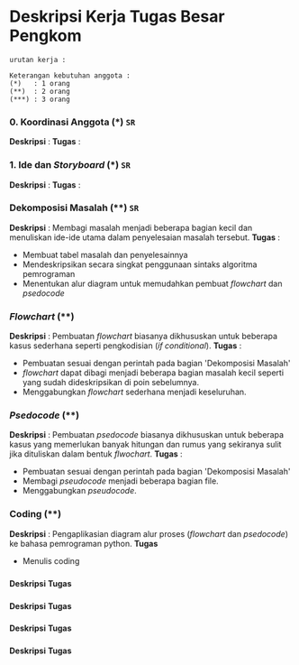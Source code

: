 # Deskripsi Kerja Tugas Besar Pengkom
`urutan kerja : `

```
Keterangan kebutuhan anggota : 
(*)   : 1 orang
(**)  : 2 orang
(***) : 3 orang
```
### 0. Koordinasi Anggota (*) `SR`
**Deskripsi** :
**Tugas** :

### 1. Ide dan *Storyboard* (*) `SR`
**Deskripsi** : 
**Tugas** : 

### Dekomposisi Masalah (**) `SR`
**Deskripsi** : Membagi masalah menjadi beberapa bagian kecil dan menuliskan ide-ide utama dalam penyelesaian masalah tersebut.
**Tugas** : 
- Membuat tabel masalah dan penyelesainnya
- Mendeskripsikan secara singkat penggunaan sintaks algoritma pemrograman
- Menentukan alur diagram untuk memudahkan pembuat *flowchart* dan *psedocode*

### *Flowchart* (**)
**Deskripsi** : Pembuatan *flowchart* biasanya dikhususkan untuk beberapa kasus sederhana seperti pengkodisian (*if conditional*).
**Tugas** : 
- Pembuatan sesuai dengan perintah pada bagian 'Dekomposisi Masalah'
- *flowchart* dapat dibagi menjadi beberapa bagian masalah kecil seperti yang sudah dideskripsikan di poin sebelumnya. 
- Menggabungkan *flowchart* sederhana menjadi keseluruhan.

### *Psedocode* (**)
**Deskripsi** : Pembuatan *psedocode* biasanya dikhususkan untuk beberapa kasus yang memerlukan banyak hitungan dan rumus yang sekiranya sulit jika dituliskan dalam bentuk *flwochart*. 
**Tugas** :
- Pembuatan sesuai dengan perintah pada bagian 'Dekomposisi Masalah'
- Membagi *pseudocode* menjadi beberapa bagian file.
- Menggabungkan *pseudocode*.

### Coding (**)
**Deskripsi** : Pengaplikasian diagram alur proses (*flowchart* dan *psedocode*) ke bahasa pemrograman python.
**Tugas**
- Menulis coding 

### 
**Deskripsi**
**Tugas**


### 
**Deskripsi**
**Tugas**


### 
**Deskripsi**
**Tugas**


### 
**Deskripsi**
**Tugas**

